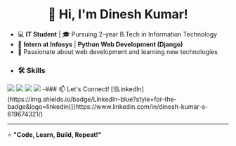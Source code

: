 <h1 align="center">👋 Hi, I'm Dinesh Kumar!</h1>

- 💻 **IT Student** | 🎓 Pursuing 2-year B.Tech in Information Technology  
- 🚀 **Intern at Infosys** | **Python Web Development (Django)**
- 🌱 Passionate about web development and learning new technologies
- ### 🛠 Skills  
<img src="https://img.shields.io/badge/Python-3776AB?style=for-the-badge&logo=python&logoColor=white">  
<img src="https://img.shields.io/badge/Java-007396?style=for-the-badge&logo=java&logoColor=white">  
<img src="https://img.shields.io/badge/HTML5-E34F26?style=for-the-badge&logo=html5&logoColor=white">  
<img src="https://img.shields.io/badge/CSS3-1572B6?style=for-the-badge&logo=css3&logoColor=white">
-### 📫 Let's Connect!  
[![LinkedIn](https://img.shields.io/badge/LinkedIn-blue?style=for-the-badge&logo=linkedin)](https://www.linkedin.com/in/dinesh-kumar-s-619674321/)

---
⭐ **"Code, Learn, Build, Repeat!"**  
